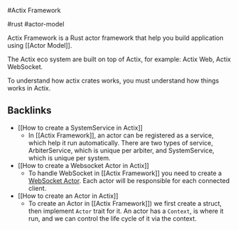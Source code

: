 #Actix Framework

#rust #actor-model

Actix Framework is a Rust actor framework that help you build application using [[Actor Model]].

The Actix eco system are built on top of Actix, for example: Actix Web, Actix WebSocket.

To understand how actix crates works, you must understand how things works in Actix.

## Backlinks
* [[How to create a SystemService in Actix]]
	* In [[Actix Framework]], an actor can be registered as a service, which help it run automatically. There are two types of service, ArbiterService, which is unique per arbiter, and SystemService, which is unique per system.
* [[How to create a Websocket Actor in Actix]]
	* To handle WebSocket in [[Actix Framework]] you need to create a [WebSocket Actor](https://docs.rs/actix-web-actors/3.0.0-alpha.1/actix_web_actors/ws/index.html). Each actor will be responsible for each connected client.
* [[How to create an Actor in Actix]]
	* To create an Actor in [[Actix Framework]]) we first create a struct, then implement `Actor` trait for it. An actor has a `Context`, is where it run, and we can control the life cycle of it via the context.

